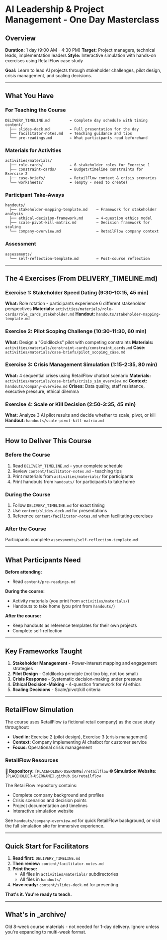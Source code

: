 # AI Leadership & Project Management - One Day Masterclass

## Overview

**Duration:** 1 day (9:00 AM - 4:30 PM)
**Target:** Project managers, technical leads, implementation leaders
**Style:** Interactive simulation with hands-on exercises using RetailFlow case study

**Goal:** Learn to lead AI projects through stakeholder challenges, pilot design, crisis management, and scaling decisions.

---

## What You Have

### For Teaching the Course
```
DELIVERY_TIMELINE.md         ← Complete day schedule with timing
content/
  ├── slides-deck.md         ← Full presentation for the day
  ├── facilitator-notes.md   ← Teaching guidance and tips
  └── pre-readings.md        ← What participants read beforehand
```

### Materials for Activities
```
activities/materials/
  ├── role-cards/            ← 6 stakeholder roles for Exercise 1
  ├── constraint-cards/      ← Budget/timeline constraints for Exercise 2
  ├── case-briefs/           ← RetailFlow context & crisis scenarios
  └── worksheets/            ← (empty - need to create)
```

### Participant Take-Aways
```
handouts/
  ├── stakeholder-mapping-template.md    ← Framework for stakeholder analysis
  ├── ethical-decision-framework.md      ← 4-question ethics model
  ├── scale-pivot-kill-matrix.md         ← Decision framework for scaling
  └── company-overview.md                ← RetailFlow company context
```

### Assessment
```
assessments/
  └── self-reflection-template.md        ← Post-course reflection
```

---

## The 4 Exercises (From DELIVERY_TIMELINE.md)

### Exercise 1: Stakeholder Speed Dating (9:30-10:15, 45 min)
**What:** Role rotation - participants experience 6 different stakeholder perspectives
**Materials:** `activities/materials/role-cards/role_cards_stakeholder.md`
**Handout:** `handouts/stakeholder-mapping-template.md`

### Exercise 2: Pilot Scoping Challenge (10:30-11:30, 60 min)
**What:** Design a "Goldilocks" pilot with competing constraints
**Materials:** `activities/materials/constraint-cards/constraint_cards.md`
**Case:** `activities/materials/case-briefs/pilot_scoping_case.md`

### Exercise 3: Crisis Management Simulation (1:15-2:35, 80 min)
**What:** 4 sequential crises using RetailFlow chatbot scenario
**Materials:** `activities/materials/case-briefs/crisis_sim_overview.md`
**Context:** `handouts/company-overview.md`
**Crises:** Data quality, staff resistance, executive pressure, ethical dilemma

### Exercise 4: Scale or Kill Decision (2:50-3:35, 45 min)
**What:** Analyze 3 AI pilot results and decide whether to scale, pivot, or kill
**Handout:** `handouts/scale-pivot-kill-matrix.md`

---

## How to Deliver This Course

### Before the Course
1. Read `DELIVERY_TIMELINE.md` - your complete schedule
2. Review `content/facilitator-notes.md` - teaching tips
3. Print materials from `activities/materials/` for participants
4. Print handouts from `handouts/` for participants to take home

### During the Course
1. Follow `DELIVERY_TIMELINE.md` for exact timing
2. Use `content/slides-deck.md` for presentations
3. Reference `content/facilitator-notes.md` when facilitating exercises

### After the Course
Participants complete `assessments/self-reflection-template.md`

---

## What Participants Need

**Before attending:**
- Read `content/pre-readings.md`

**During the course:**
- Activity materials (you print from `activities/materials/`)
- Handouts to take home (you print from `handouts/`)

**After the course:**
- Keep handouts as reference templates for their own projects
- Complete self-reflection

---

## Key Frameworks Taught

1. **Stakeholder Management** - Power-interest mapping and engagement strategies
2. **Pilot Design** - Goldilocks principle (not too big, not too small)
3. **Crisis Response** - Systematic decision-making under pressure
4. **Ethical Decision-Making** - 4-question framework for AI ethics
5. **Scaling Decisions** - Scale/pivot/kill criteria

---

## RetailFlow Simulation

The course uses RetailFlow (a fictional retail company) as the case study throughout:
- **Used in:** Exercise 2 (pilot design), Exercise 3 (crisis management)
- **Context:** Company implementing AI chatbot for customer service
- **Focus:** Operational crisis management

### RetailFlow Resources

**🔗 Repository:** `[PLACEHOLDER-USERNAME]/retailflow`
**🌐 Simulation Website:** `[PLACEHOLDER-USERNAME].github.io/retailflow`

The RetailFlow repository contains:
- Complete company background and profiles
- Crisis scenarios and decision points
- Project documentation and timelines
- Interactive simulation website

See `handouts/company-overview.md` for quick RetailFlow background, or visit the full simulation site for immersive experience.

---

## Quick Start for Facilitators

1. **Read first:** `DELIVERY_TIMELINE.md`
2. **Then review:** `content/facilitator-notes.md`
3. **Print these:**
   - All files in `activities/materials/` subdirectories
   - All files in `handouts/`
4. **Have ready:** `content/slides-deck.md` for presenting

**That's it. You're ready to teach.**

---

## What's in _archive/

Old 8-week course materials - not needed for 1-day delivery. Ignore unless you're expanding to multi-week format.

